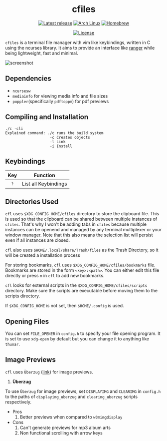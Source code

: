 <h1 align="center">cfiles</h1>

<p align="center">
<a href="https://github.com/mananapr/cfiles/releases/latest"><img src="https://img.shields.io/github/release/mananapr/cfiles/all.svg" alt="Latest release" /></a>
<a href="https://aur.archlinux.org/packages/cfiles/"><img src="https://img.shields.io/aur/version/cfiles.svg" alt="Arch Linux" /></a>
<a href="https://github.com/mananapr/homebrew-cfiles"><img src="https://img.shields.io/badge/homebrew-v1.8-blue.svg" alt="Homebrew" /></a>
</p>

<p align="center">
<a href="https://github.com/mananapr/cfiles/blob/master/LICENSE"><img src="https://img.shields.io/badge/license-MIT-yellow.svg" alt="License" /></a>
</p>

`cfiles` is a terminal file manager with vim like keybindings, written in C using the ncurses
library. It aims to provide an interface like [ranger](https://github.com/ranger/ranger) while being lightweight, fast and
minimal.

![screenshot](cf.png)

## Dependencies
- `ncursesw`
- `mediainfo` for viewing media info and file sizes
- `poppler`(specifically `pdftoppm`) for pdf previews

## Compiling and Installation

    
    ./c -cli  
    Explained command: ./c runs the build system
                        -c Creates objects
                        -l Link 
                        -i Install

## Keybindings
| Key | Function |
|:---:| --- |
| <kbd> ? </kbd> | List all Keybindings |

## Directories Used
`cfl` uses `$XDG_CONFIG_HOME/cfiles` directory to store the clipboard file. This is used so that the clipboard
can be shared between multiple instances of `cfiles`. That's why I won't be adding tabs in `cfiles` because multiple
instances can be openend and managed by any terminal multiplexer or your window manager.
Note that this also means the selection list will persist even if all instances are closed.

`cfl` also uses `$HOME/.local/share/Trash/files` as the Trash Directory, so it will be created a installation process

For storing bookmarks, `cfl` uses `$XDG_CONFIG_HOME/cfiles/bookmarks` file. Bookmarks are stored in the form `<key>:<path>`. You can either edit this file directly
or press `m` in `cfl` to add new bookmarks.

`cfl` looks for external scripts in the `$XDG_CONFIG_HOME/cfiles/scripts` directory. Make sure the scripts are executable before moving them to the scripts directory.

If `$XDG_CONFIG_HOME` is not set, then `$HOME/.config` is used.

## Opening Files
You can set `FILE_OPENER` in `config.h` to specify your file opening program. It is set to use `xdg-open` by default but you can change it to anything like `thunar`.

## Image Previews
`cfl` uses `Überzug` ([link](https://github.com/seebye/ueberzug)) for image previews.

1. **Überzug**

To use `Überzug` for image previews, set `DISPLAYIMG` and `CLEARIMG` in `config.h` to the paths of `displayimg_uberzug` and `clearimg_uberzug` scripts respectively.
  * Pros
    1. Better previews when compared to `w3mimgdisplay`
  * Cons
    1. Can't generate previews for mp3 album arts
    2. Non functional scrolling with arrow keys
